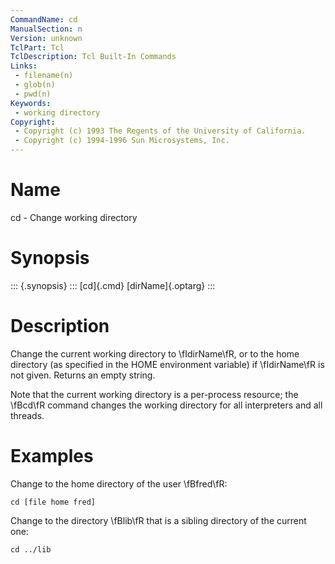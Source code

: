 ```yaml
---
CommandName: cd
ManualSection: n
Version: unknown
TclPart: Tcl
TclDescription: Tcl Built-In Commands
Links:
 - filename(n)
 - glob(n)
 - pwd(n)
Keywords:
 - working directory
Copyright:
 - Copyright (c) 1993 The Regents of the University of California.
 - Copyright (c) 1994-1996 Sun Microsystems, Inc.
---
```


# Name

cd - Change working directory

# Synopsis

::: {.synopsis} :::
[cd]{.cmd} [dirName]{.optarg}
:::

# Description

Change the current working directory to \fIdirName\fR, or to the home directory (as specified in the HOME environment variable) if \fIdirName\fR is not given. Returns an empty string.

Note that the current working directory is a per-process resource; the \fBcd\fR command changes the working directory for all interpreters and all threads.

# Examples

Change to the home directory of the user \fBfred\fR:

```
cd [file home fred]
```

Change to the directory \fBlib\fR that is a sibling directory of the current one:

```
cd ../lib
```


